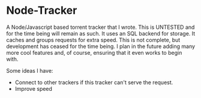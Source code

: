 # Node-Tracker
A Node/Javascript based torrent tracker that I wrote. This is UNTESTED and for the time being will remain as such. It uses an SQL backend for storage. It caches and groups requests for extra speed. This is not complete, but development has ceased for the time being. I plan in the future adding many more cool features and, of course, ensuring that it even works to begin with. 

Some ideas I have:

- Connect to other trackers if this tracker can't serve the request.
- Improve speed
